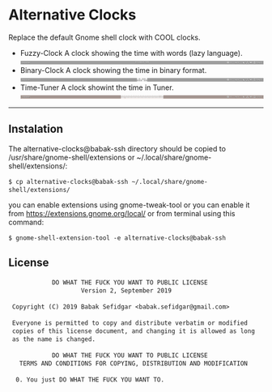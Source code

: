 # Alternative Clocks
Replace the default Gnome shell clock with COOL clocks.

* Fuzzy-Clock
A clock showing the time with words (lazy language).
![Fuzzy Clock](fuzzy_clock.png)
* Binary-Clock
A clock showing the time in binary format.
![Binary Clock](binary_clock.png)
* Time-Tuner
A clock showint the time in Tuner. 
![Time Tuner](time_tuner.png)


***
## Instalation
The alternative-clocks@babak-ssh directory should be copied to
/usr/share/gnome-shell/extensions or ~/.local/share/gnome-shell/extensions/:

    $ cp alternative-clocks@babak-ssh ~/.local/share/gnome-shell/extensions/

you can enable extensions using gnome-tweak-tool or you can enable it from https://extensions.gnome.org/local/ or from terminal using this command:

    $ gnome-shell-extension-tool -e alternative-clocks@babak-ssh


## License

```
            DO WHAT THE FUCK YOU WANT TO PUBLIC LICENSE
                    Version 2, September 2019

 Copyright (C) 2019 Babak Sefidgar <babak.sefidgar@gmail.com>

 Everyone is permitted to copy and distribute verbatim or modified
 copies of this license document, and changing it is allowed as long
 as the name is changed.

            DO WHAT THE FUCK YOU WANT TO PUBLIC LICENSE
   TERMS AND CONDITIONS FOR COPYING, DISTRIBUTION AND MODIFICATION

  0. You just DO WHAT THE FUCK YOU WANT TO.
```


